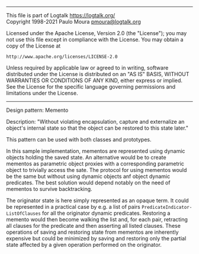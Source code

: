 ________________________________________________________________________

This file is part of Logtalk <https://logtalk.org/>  
Copyright 1998-2021 Paulo Moura <pmoura@logtalk.org>

Licensed under the Apache License, Version 2.0 (the "License");
you may not use this file except in compliance with the License.
You may obtain a copy of the License at

    http://www.apache.org/licenses/LICENSE-2.0

Unless required by applicable law or agreed to in writing, software
distributed under the License is distributed on an "AS IS" BASIS,
WITHOUT WARRANTIES OR CONDITIONS OF ANY KIND, either express or implied.
See the License for the specific language governing permissions and
limitations under the License.
________________________________________________________________________


Design pattern:
	Memento

Description:
	"Without violating encapsulation, capture and externalize an
	object's internal state so that the object can be restored
	to this state later."

This pattern can be used with both classes and prototypes.

In this sample implementation, mementos are represented using dynamic
objects holding the saved state. An alternative would be to create
mementos as parametric object proxies with a corresponding parametric
object to trivially access the sate. The protocol for using mementos
would be the same but without using dynamic objects anf object dynamic
predicates. The best solution would depend notably on the need of
mementos to survive backtracking.

The originator state is here simply represented as an opaque term.
It could be represented in a practical case by e.g. a list of pairs
`PredicateIndicator-ListOfClauses` for all the originator dynamic
predicates. Restoring a memento would then become walking the list
and, for each pair, retracting all clauses for the predicate and
then asserting all listed clauses. These operations of saving and
restoring state from mementos are inherently expensive but could be
minimized by saving and restoring only the partial state affected
by a given operation performed on the originator.
